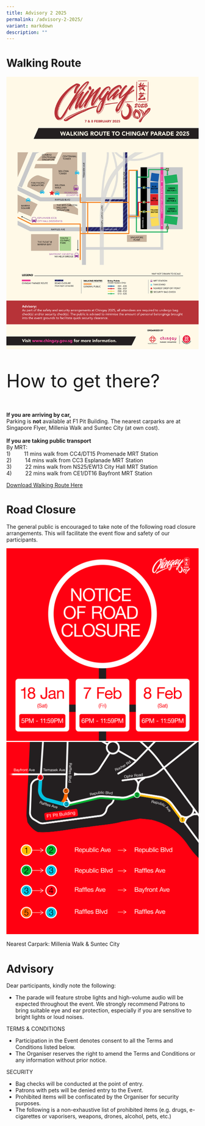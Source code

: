 ```yaml
---
title: Advisory 2 2025
permalink: /advisory-2-2025/
variant: markdown
description: ""
---
```

# Walking Route
<div> <img src="/images/Chingay_2025_Walking_Route.png"></div>
<div style="line-height:4rem;font-size:3rem; font-color: #b242a2">

How to get there?</div>
<b>If you are arriving by car, </b><br>
Parking is <b>not</b> available at F1 Pit Building. The nearest carparks are at Singapore Flyer, Millenia Walk and Suntec City (at own cost).<br><br>
<b>If you are taking public transport</b><br>
By MRT:<br>
1)&nbsp; &nbsp; &nbsp; &nbsp; &nbsp;11 mins walk from CC4/DT15 Promenade MRT Station<br>
2)&nbsp; &nbsp; &nbsp; &nbsp; &nbsp;14 mins walk from CC3 Esplanade MRT Station<br>
3)&nbsp; &nbsp; &nbsp; &nbsp; &nbsp;22 mins walk from NS25/EW13 City Hall MRT Station<br>
4)&nbsp; &nbsp; &nbsp; &nbsp; &nbsp;22 mins walk from CE1/DT16 Bayfront MRT Station

[Download Walking Route Here](/files/Chingay_2025_Walking_Route_Map.pdf)

# Road Closure

The general public is encouraged to take note of the following road closure arrangements. This will facilitate the event flow and safety of our participants. 

<div> <img src="/images/Road_closure_1_V1.png"></div>
<div> <img src="/images/Road_closure_2_V1.png"></div>

Nearest Carpark: Millenia Walk &amp; Suntec City

# Advisory

Dear participants, kindly note the following:

* The parade will feature strobe lights and high-volume audio will be expected throughout the event. We strongly recommend Patrons to bring suitable eye and ear protection, especially if you are sensitive to bright lights or loud noises.


TERMS &amp; CONDITIONS
* Participation in the Event denotes consent to all the Terms and Conditions listed below.
* The Organiser reserves the right to amend the Terms and Conditions or any information without prior notice.

SECURITY
* Bag checks will be conducted at the point of entry.
* Patrons with pets will be denied entry to the Event.
* Prohibited items will be confiscated by the Organiser for security purposes.
*  The following is a non-exhaustive list of prohibited items (e.g. drugs, e-cigarettes or vaporisers, weapons, drones, alcohol, pets, etc.)